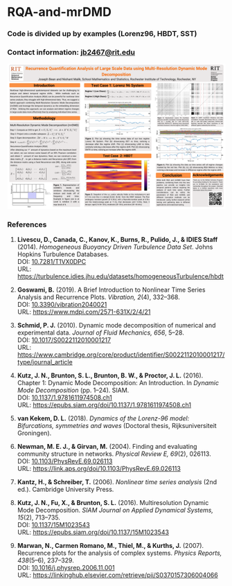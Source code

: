 # RQA-and-mrDMD
### Code is divided up by examples (Lorenz96, HBDT, SST)
### Contact information: jb2467@rit.edu

![Poster from RIT undergraduate research symposium 7/31/2025](<RQA+DMD poster-3.png>)




### References

1. **Livescu, D., Canada, C., Kanov, K., Burns, R., Pulido, J., & IDIES Staff** (2014). *Homogeneous Buoyancy Driven Turbulence Data Set*. Johns Hopkins Turbulence Databases.  
   DOI: [10.7281/T1VX0DPC](https://doi.org/10.7281/T1VX0DPC)  
   URL: <https://turbulence.idies.jhu.edu/datasets/homogeneousTurbulence/hbdt>

2. **Goswami, B.** (2019). A Brief Introduction to Nonlinear Time Series Analysis and Recurrence Plots. *Vibration, 2*(4), 332–368.  
   DOI: [10.3390/vibration2040021](https://doi.org/10.3390/vibration2040021)  
   URL: <https://www.mdpi.com/2571-631X/2/4/21>

3. **Schmid, P. J.** (2010). Dynamic mode decomposition of numerical and experimental data. *Journal of Fluid Mechanics, 656*, 5–28.  
   DOI: [10.1017/S0022112010001217](https://doi.org/10.1017/S0022112010001217)  
   URL: <https://www.cambridge.org/core/product/identifier/S0022112010001217/type/journal_article>

4. **Kutz, J. N., Brunton, S. L., Brunton, B. W., & Proctor, J. L.** (2016). Chapter 1: Dynamic Mode Decomposition: An Introduction. In *Dynamic Mode Decomposition* (pp. 1–24). SIAM.  
   DOI: [10.1137/1.9781611974508.ch1](https://doi.org/10.1137/1.9781611974508.ch1)  
   URL: <https://epubs.siam.org/doi/10.1137/1.9781611974508.ch1>

5. **van Kekem, D. L.** (2018). *Dynamics of the Lorenz-96 model: Bifurcations, symmetries and waves* (Doctoral thesis, Rijksuniversiteit Groningen).  

6. **Newman, M. E. J., & Girvan, M.** (2004). Finding and evaluating community structure in networks. *Physical Review E, 69*(2), 026113.  
   DOI: [10.1103/PhysRevE.69.026113](https://doi.org/10.1103/PhysRevE.69.026113)  
   URL: <https://link.aps.org/doi/10.1103/PhysRevE.69.026113>

7. **Kantz, H., & Schreiber, T.** (2006). *Nonlinear time series analysis* (2nd ed.). Cambridge University Press.

8. **Kutz, J. N., Fu, X., & Brunton, S. L.** (2016). Multiresolution Dynamic Mode Decomposition. *SIAM Journal on Applied Dynamical Systems, 15*(2), 713–735.  
   DOI: [10.1137/15M1023543](https://doi.org/10.1137/15M1023543)  
   URL: <https://epubs.siam.org/doi/10.1137/15M1023543>

9. **Marwan, N., Carmen Romano, M., Thiel, M., & Kurths, J.** (2007). Recurrence plots for the analysis of complex systems. *Physics Reports, 438*(5–6), 237–329.  
   DOI: [10.1016/j.physrep.2006.11.001](https://doi.org/10.1016/j.physrep.2006.11.001)  
   URL: <https://linkinghub.elsevier.com/retrieve/pii/S0370157306004066>



